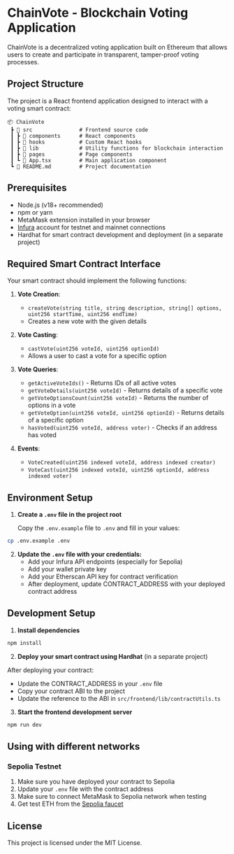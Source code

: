 
# ChainVote - Blockchain Voting Application

ChainVote is a decentralized voting application built on Ethereum that allows users to create and participate in transparent, tamper-proof voting processes.

## Project Structure

The project is a React frontend application designed to interact with a voting smart contract:

```
📦 ChainVote
 ┣ 📂 src               # Frontend source code
 ┃ ┣ 📂 components      # React components
 ┃ ┣ 📂 hooks           # Custom React hooks
 ┃ ┣ 📂 lib             # Utility functions for blockchain interaction
 ┃ ┣ 📂 pages           # Page components
 ┃ ┗ 📜 App.tsx         # Main application component
 ┗ 📜 README.md         # Project documentation
```

## Prerequisites

- Node.js (v18+ recommended)
- npm or yarn
- MetaMask extension installed in your browser
- [Infura](https://infura.io/) account for testnet and mainnet connections
- Hardhat for smart contract development and deployment (in a separate project)

## Required Smart Contract Interface

Your smart contract should implement the following functions:

1. **Vote Creation**:
   - `createVote(string title, string description, string[] options, uint256 startTime, uint256 endTime)`
   - Creates a new vote with the given details

2. **Vote Casting**:
   - `castVote(uint256 voteId, uint256 optionId)`
   - Allows a user to cast a vote for a specific option

3. **Vote Queries**:
   - `getActiveVoteIds()` - Returns IDs of all active votes
   - `getVoteDetails(uint256 voteId)` - Returns details of a specific vote
   - `getVoteOptionsCount(uint256 voteId)` - Returns the number of options in a vote
   - `getVoteOption(uint256 voteId, uint256 optionId)` - Returns details of a specific option
   - `hasVoted(uint256 voteId, address voter)` - Checks if an address has voted

4. **Events**:
   - `VoteCreated(uint256 indexed voteId, address indexed creator)`
   - `VoteCast(uint256 indexed voteId, uint256 optionId, address indexed voter)`

## Environment Setup

1. **Create a `.env` file in the project root**
   
   Copy the `.env.example` file to `.env` and fill in your values:

```bash
cp .env.example .env
```

2. **Update the `.env` file with your credentials:**
   - Add your Infura API endpoints (especially for Sepolia)
   - Add your wallet private key
   - Add your Etherscan API key for contract verification
   - After deployment, update CONTRACT_ADDRESS with your deployed contract address

## Development Setup

1. **Install dependencies**

```bash
npm install
```

2. **Deploy your smart contract using Hardhat** (in a separate project)

After deploying your contract:

- Update the CONTRACT_ADDRESS in your `.env` file
- Copy your contract ABI to the project
- Update the reference to the ABI in `src/frontend/lib/contractUtils.ts`

3. **Start the frontend development server**

```bash
npm run dev
```

## Using with different networks

### Sepolia Testnet

1. Make sure you have deployed your contract to Sepolia
2. Update your `.env` file with the contract address
3. Make sure to connect MetaMask to Sepolia network when testing
4. Get test ETH from the [Sepolia faucet](https://sepolia-faucet.pk910.de/)

## License

This project is licensed under the MIT License.
